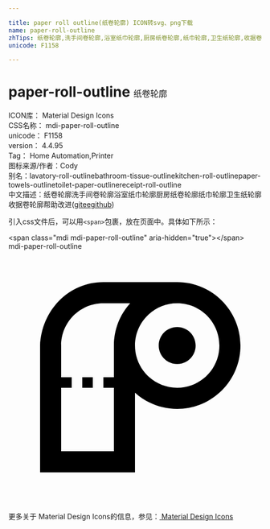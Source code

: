 ```yaml
---

title: paper roll outline(纸卷轮廓) ICON转svg、png下载
name: paper-roll-outline
zhTips: 纸卷轮廓,洗手间卷轮廓,浴室纸巾轮廓,厨房纸卷轮廓,纸巾轮廓,卫生纸轮廓,收据卷轮廓
unicode: F1158

---
```


# paper-roll-outline  <small style="font-size: 60%;font-weight: 100">纸卷轮廓</small>


<div class="detail-page">
<p>
<span>
ICON库：
<span class="badge-secondary badge">Material Design Icons</span> 
</span>
<br/>
<span>
CSS名称：
<span class="badge-secondary badge">mdi-paper-roll-outline</span> 
</span>
<br/>
<span>
unicode：
<span class="badge-secondary badge">F1158</span> 
</span>
<br/>
<span>
version：
<span class="badge-secondary badge">4.4.95</span> 
</span>
<br/>
<span>Tag：
<span class="badge-light badge">Home Automation,Printer</span>
</span>
<br/>
<span>图标来源/作者：<span class="badge-light badge">Cody</span></span> 
<br/>
<span>别名：<span class="badge-light badge">lavatory-roll-outline</span><span class="badge-light badge">bathroom-tissue-outline</span><span class="badge-light badge">kitchen-roll-outline</span><span class="badge-light badge">paper-towels-outline</span><span class="badge-light badge">toilet-paper-outline</span><span class="badge-light badge">receipt-roll-outline</span></span><br/><span class="zh-detail">中文描述：<span class="badge-primary badge">纸卷轮廓</span><span class="badge-primary badge">洗手间卷轮廓</span><span class="badge-primary badge">浴室纸巾轮廓</span><span class="badge-primary badge">厨房纸卷轮廓</span><span class="badge-primary badge">纸巾轮廓</span><span class="badge-primary badge">卫生纸轮廓</span><span class="badge-primary badge">收据卷轮廓</span><span class="help-link"><span>帮助改进</span>(<a href="https://gitee.com/liuwave/icon-helper/edit/master/json/material/paper-roll-outline.json" target="_blank" rel="noopener noreferrer">gitee</a><a href="https://github.com/liuwave/icon-helper/edit/master/json/material/paper-roll-outline.json" target="_blank" rel="noopener noreferrer">github</a></span>)</span><br/>
</p>
</div>
<div class="alert alert-dark">
  <i class="mdi mdi-paper-roll-outline mdi-48px"></i>
  <i class="mdi mdi-paper-roll-outline mdi-36px"></i>
  <i class="mdi mdi-paper-roll-outline mdi-24px"></i>
  <i class="mdi mdi-paper-roll-outline mdi-18px"></i>
</div>
<div>
  <p>引入css文件后，可以用<code>&lt;span&gt;</code>包裹，放在页面中。具体如下所示：    
  </p>
  <div class="alert alert-primary" style="font-size: 14px">
    &lt;span class="mdi mdi-paper-roll-outline" aria-hidden="true"&gt;&lt;/span&gt;
    <copy-btn content='<span class="mdi mdi-paper-roll-outline" aria-hidden="true"></span>'></copy-btn>
  </div>
  <div class="alert alert-secondary">
    <i class="mdi mdi-paper-roll-outline"
    style="font-size: 24px"
    aria-hidden="true"></i> mdi-paper-roll-outline
    <copy-btn content="mdi-paper-roll-outline" btn-title="复制图标名称"></copy-btn>
  </div>
</div>
<div id="svg" class="svg-wrap">
<svg xmlns="http://www.w3.org/2000/svg" viewBox="0 0 24 24"><path d="M9 3C5.69 3 3.14 5.69 3 9V21H12V13.46C13.1 14.45 14.5 15 16 15C19.31 15 22 12.31 22 9C22 5.69 19.31 3 16 3H9M9 5H11.54C10.55 6.1 10 7.5 10 9V12H9V13H10V19H5V13H6V12H5V9C5 6.79 6.79 5 9 5M16 5C18.21 5 20 6.79 20 9C20 11.21 18.21 13 16 13C13.79 13 12 11.21 12 9C12 6.79 13.79 5 16 5M16 7.25C15.03 7.25 14.25 8.03 14.25 9C14.25 9.97 15.03 10.75 16 10.75C16.97 10.75 17.75 9.97 17.75 9C17.75 8.03 16.97 7.25 16 7.25M7 12V13H8V12H7Z" /></svg>
</div>
<detail full-name='mdi-paper-roll-outline'></detail>
    
<div><p>更多关于 Material Design Icons的信息，参见：<a target="_blank" href="https://iconhelper.cn/material.html"> Material Design Icons</a>
</p></div>
